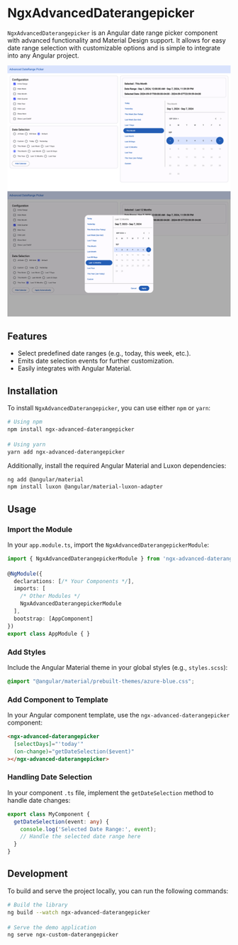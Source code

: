 # NgxAdvancedDaterangepicker

`NgxAdvancedDaterangepicker` is an Angular date range picker component with advanced functionality and Material Design support. It allows for easy date range selection with customizable options and is simple to integrate into any Angular project.

![Material Advanced date range picker](screen-1.png)
![Material Advanced date range picker](screen-2.png)

## Features

- Select predefined date ranges (e.g., today, this week, etc.).
- Emits date selection events for further customization.
- Easily integrates with Angular Material.

## Installation

To install `NgxAdvancedDaterangepicker`, you can use either `npm` or `yarn`:

```bash
# Using npm
npm install ngx-advanced-daterangepicker

# Using yarn
yarn add ngx-advanced-daterangepicker
```

Additionally, install the required Angular Material and Luxon dependencies:

```bash
ng add @angular/material
npm install luxon @angular/material-luxon-adapter
```

## Usage

### Import the Module

In your `app.module.ts`, import the `NgxAdvancedDaterangepickerModule`:

```typescript
import { NgxAdvancedDaterangepickerModule } from 'ngx-advanced-daterangepicker';

@NgModule({
  declarations: [/* Your Components */],
  imports: [
    /* Other Modules */
    NgxAdvancedDaterangepickerModule
  ],
  bootstrap: [AppComponent]
})
export class AppModule { }
```

### Add Styles

Include the Angular Material theme in your global styles (e.g., `styles.scss`):

```scss
@import "@angular/material/prebuilt-themes/azure-blue.css";
```

### Add Component to Template

In your Angular component template, use the `ngx-advanced-daterangepicker` component:

```html
<ngx-advanced-daterangepicker
  [selectDays]="'today'"
  (on-change)="getDateSelection($event)"
></ngx-advanced-daterangepicker>
```

### Handling Date Selection

In your component `.ts` file, implement the `getDateSelection` method to handle date changes:

```typescript
export class MyComponent {
  getDateSelection(event: any) {
    console.log('Selected Date Range:', event);
    // Handle the selected date range here
  }
}
```

## Development

To build and serve the project locally, you can run the following commands:

```bash
# Build the library
ng build --watch ngx-advanced-daterangepicker

# Serve the demo application
ng serve ngx-custom-daterangepicker
```
